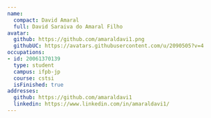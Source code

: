 ```yaml
---
name:
  compact: David Amaral
  full: David Saraiva do Amaral Filho
avatar:
  github: https://github.com/amaraldavi1.png
  githubUC: https://avatars.githubusercontent.com/u/2090505?v=4
occupations:
- id: 20061370139
  type: student
  campus: ifpb-jp
  course: cstsi
  isFinished: true
addresses:
  github: https://github.com/amaraldavi1
  linkedin: https://www.linkedin.com/in/amaraldavi1/
---
```

